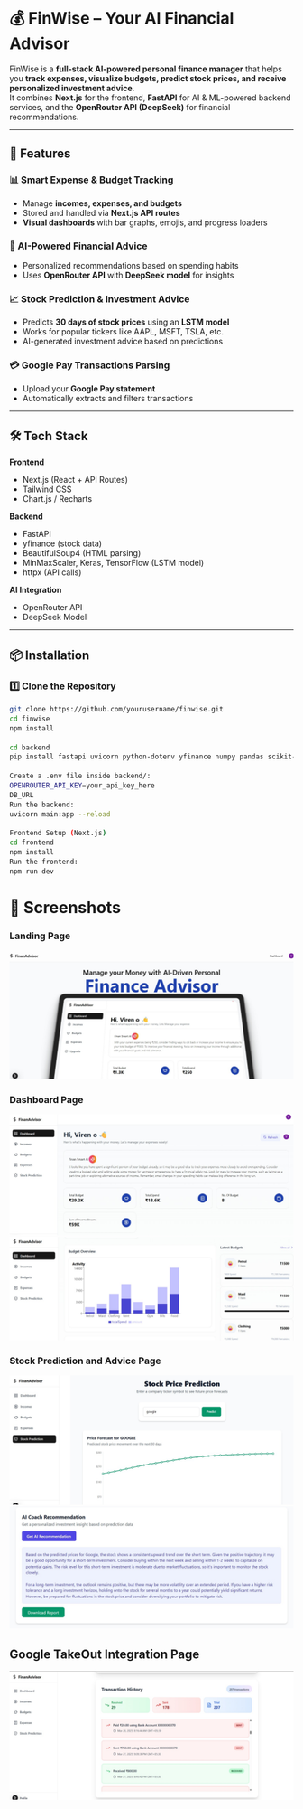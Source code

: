 # 💰 FinWise – Your AI Financial Advisor

FinWise is a **full-stack AI-powered personal finance manager** that helps you **track expenses, visualize budgets, predict stock prices, and receive personalized investment advice**.  
It combines **Next.js** for the frontend, **FastAPI** for AI & ML-powered backend services, and the **OpenRouter API (DeepSeek)** for financial recommendations.

---

## 🚀 Features

### 📊 Smart Expense & Budget Tracking
- Manage **incomes, expenses, and budgets**
- Stored and handled via **Next.js API routes**
- **Visual dashboards** with bar graphs, emojis, and progress loaders

### 🤖 AI-Powered Financial Advice
- Personalized recommendations based on spending habits
- Uses **OpenRouter API** with **DeepSeek model** for insights

### 📈 Stock Prediction & Investment Advice
- Predicts **30 days of stock prices** using an **LSTM model**
- Works for popular tickers like AAPL, MSFT, TSLA, etc.
- AI-generated investment advice based on predictions

### 💳 Google Pay Transactions Parsing
- Upload your **Google Pay statement**
- Automatically extracts and filters transactions

---

## 🛠 Tech Stack

**Frontend**
- Next.js (React + API Routes)
- Tailwind CSS
- Chart.js / Recharts

**Backend**
- FastAPI
- yfinance (stock data)
- BeautifulSoup4 (HTML parsing)
- MinMaxScaler, Keras, TensorFlow (LSTM model)
- httpx (API calls)

**AI Integration**
- OpenRouter API
- DeepSeek Model

---

## 📦 Installation

### 1️⃣ Clone the Repository
```bash
git clone https://github.com/yourusername/finwise.git
cd finwise
npm install

cd backend
pip install fastapi uvicorn python-dotenv yfinance numpy pandas scikit-learn keras tensorflow httpx beautifulsoup4

Create a .env file inside backend/:
OPENROUTER_API_KEY=your_api_key_here
DB_URL
Run the backend:
uvicorn main:app --reload

Frontend Setup (Next.js)
cd frontend
npm install
Run the frontend:
npm run dev

```

# 📸 Screenshots

### Landing Page
![Landing Page](SC/Landing.jpeg)

### Dashboard Page
![Dashboard Page](SC/Dashboard.jpeg)
![Dashboard Page](SC/Dashboard2.jpeg)


### Stock Prediction and Advice Page
![tock Prediction and Advice Page](SC/StockPred.jpeg)
![tock Prediction and Advice Page](SC/StockAdvice.jpeg)

## Google TakeOut Integration Page
![Gpay Intrigation(not fully implemented)](SC/Gpayintreg.jpeg)

